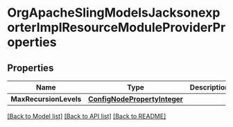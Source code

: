 # OrgApacheSlingModelsJacksonexporterImplResourceModuleProviderProperties

## Properties
Name | Type | Description | Notes
------------ | ------------- | ------------- | -------------
**MaxRecursionLevels** | [**ConfigNodePropertyInteger**](configNodePropertyInteger.md) |  | [optional] 

[[Back to Model list]](../README.md#documentation-for-models) [[Back to API list]](../README.md#documentation-for-api-endpoints) [[Back to README]](../README.md)


